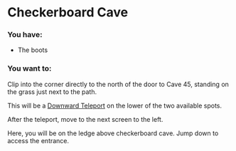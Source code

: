 # Checkerboard Cave

### You have:

- The boots

### You want to:

Clip into the corner directly to the north of the door to Cave 45, standing on the grass just next to the path.

This will be a [Downward Teleport](../tech/downward_teleport) on the lower of the two available spots.

After the teleport, move to the next screen to the left.

Here, you will be on the ledge above checkerboard cave. Jump down to access the entrance.
